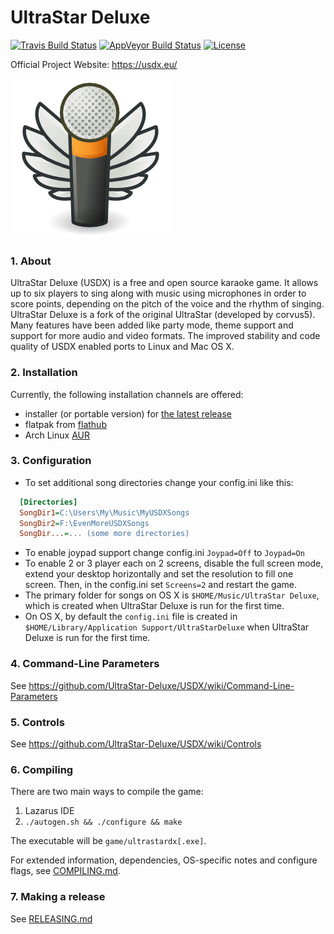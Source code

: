 # UltraStar Deluxe

[![Travis Build Status](https://travis-ci.org/UltraStar-Deluxe/USDX.svg?branch=master)](https://travis-ci.org/UltraStar-Deluxe/USDX)
[![AppVeyor Build Status](https://ci.appveyor.com/api/projects/status/github/UltraStar-Deluxe/USDX?branch=master&svg=true)](https://ci.appveyor.com/project/basisbit/usdx/branch/master)
[![License](https://img.shields.io/badge/license-GPLv2-blue.svg)](LICENSE)

Official Project Website: https://usdx.eu/

![UltraStar Deluxe Logo](https://github.com/UltraStar-Deluxe/USDX/blob/master/icons/ultrastardx-icon_256.png)


### 1. About
UltraStar Deluxe (USDX) is a free and open source karaoke game. It allows up to six players to sing along with music using microphones in order to score points, depending on the pitch of the voice and the rhythm of singing.
UltraStar Deluxe is a fork of the original UltraStar (developed by corvus5).
Many features have been added like party mode, theme support and support for more audio and video formats.
The improved stability and code quality of USDX enabled ports to Linux and Mac OS X.

### 2. Installation
Currently, the following installation channels are offered:
- installer (or portable version) for [the latest release](https://github.com/UltraStar-Deluxe/USDX/releases/latest)
- flatpak from [flathub](https://flathub.org/apps/eu.usdx.UltraStarDeluxe)
- Arch Linux [AUR](https://aur.archlinux.org/packages/ultrastardx-git)

### 3. Configuration
- To set additional song directories change your config.ini like this:
```ini
  [Directories]
  SongDir1=C:\Users\My\Music\MyUSDXSongs
  SongDir2=F:\EvenMoreUSDXSongs
  SongDir...=... (some more directories)
```
- To enable joypad support change config.ini `Joypad=Off` to `Joypad=On`
- To enable 2 or 3 player each on 2 screens, disable the full screen mode, extend your desktop horizontally and set the resolution to fill one screen. Then, in the config.ini set `Screens=2` and restart the game.
- The primary folder for songs on OS X is `$HOME/Music/UltraStar Deluxe`, which is created when UltraStar Deluxe is run for the first time.
- On OS X, by default the `config.ini` file is created in `$HOME/Library/Application Support/UltraStarDeluxe` when UltraStar Deluxe is run for the first time.

### 4. Command-Line Parameters
See https://github.com/UltraStar-Deluxe/USDX/wiki/Command-Line-Parameters

### 5. Controls
See https://github.com/UltraStar-Deluxe/USDX/wiki/Controls

### 6. Compiling
There are two main ways to compile the game:

1. Lazarus IDE
2. `./autogen.sh && ./configure && make`

The executable will be `game/ultrastardx[.exe]`.

For extended information, dependencies, OS-specific notes and configure flags, see [COMPILING.md](COMPILING.md).

### 7. Making a release
See [RELEASING.md](RELEASING.md)
